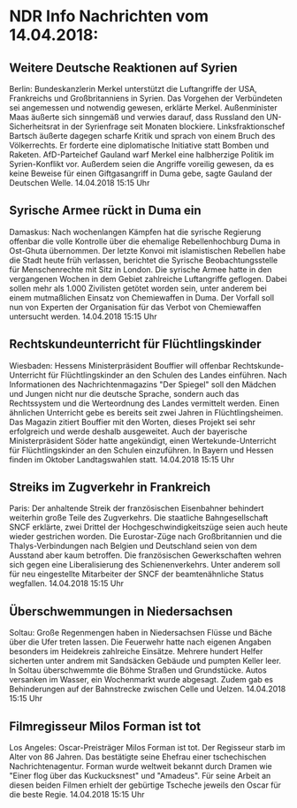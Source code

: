 # NDR Info Nachrichten vom 14.04.2018:


## Weitere Deutsche Reaktionen auf Syrien
Berlin: Bundeskanzlerin Merkel unterstützt die Luftangriffe der USA, Frankreichs und Großbritanniens in Syrien. Das Vorgehen der Verbündeten sei angemessen und notwendig gewesen, erklärte Merkel. Außenminister Maas äußerte sich sinngemäß und verwies darauf, dass Russland den UN-Sicherheitsrat in der Syrienfrage seit Monaten blockiere. Linksfraktionschef Bartsch äußerte dagegen scharfe Kritik und sprach von einem Bruch des Völkerrechts. Er forderte eine diplomatische Initiative statt Bomben und Raketen. AfD-Parteichef Gauland warf Merkel eine halbherzige Politik im Syrien-Konflikt vor. Außerdem seien die Angriffe voreilig gewesen, da es keine Beweise für einen Giftgasangriff in Duma gebe, sagte Gauland der Deutschen Welle. 14.04.2018 15:15 Uhr 

## Syrische Armee rückt in Duma ein
Damaskus: Nach wochenlangen Kämpfen hat die syrische Regierung offenbar die volle Kontrolle über die ehemalige Rebellenhochburg Duma in Ost-Ghuta übernommen. Der letzte Konvoi mit islamistischen Rebellen habe die Stadt heute früh verlassen, berichtet die Syrische Beobachtungsstelle für Menschenrechte mit Sitz in London. Die syrische Armee hatte in den vergangenen Wochen in dem Gebiet zahlreiche Luftangriffe geflogen. Dabei sollen mehr als 1.000
Zivilisten getötet worden sein, unter anderem bei einem mutmaßlichen Einsatz von Chemiewaffen in Duma. Der Vorfall soll nun von Experten der
Organisation für das Verbot von Chemiewaffen untersucht werden. 14.04.2018 15:15 Uhr 

## Rechtskundeunterricht für Flüchtlingskinder
Wiesbaden: Hessens Ministerpräsident Bouffier will offenbar Rechtskunde-Unterricht für Flüchtlingskinder an den Schulen des Landes
einführen. Nach Informationen des Nachrichtenmagazins "Der Spiegel" soll den Mädchen und Jungen nicht nur die deutsche Sprache, sondern auch das Rechtssystem und die Werteordnung des Landes vermittelt werden. Einen ähnlichen Unterricht gebe es bereits seit zwei Jahren in Flüchtlingsheimen. Das Magazin zitiert Bouffier mit den Worten, dieses Projekt sei sehr erfolgreich und werde deshalb ausgeweitet. Auch der bayerische Ministerpräsident Söder hatte angekündigt, einen Wertekunde-Unterricht für Flüchtlingskinder an den
Schulen einzuführen. In Bayern und Hessen finden im Oktober Landtagswahlen statt. 14.04.2018 15:15 Uhr 

## Streiks im Zugverkehr in Frankreich
Paris: Der anhaltende Streik der französischen Eisenbahner behindert weiterhin große Teile des Zugverkehrs. Die staatliche Bahngesellschaft SNCF erklärte, zwei Drittel der Hochgeschwindigkeitszüge seien auch heute wieder gestrichen worden. Die Eurostar-Züge nach Großbritannien und die Thalys-Verbindungen nach Belgien und Deutschland seien von dem Ausstand aber kaum betroffen. Die französischen Gewerkschaften wehren sich gegen eine Liberalisierung des Schienenverkehrs. Unter anderem soll für neu eingestellte Mitarbeiter der SNCF der beamtenähnliche Status wegfallen. 14.04.2018 15:15 Uhr 

## Überschwemmungen in Niedersachsen
Soltau: Große Regenmengen haben in Niedersachsen Flüsse und Bäche über die Ufer treten lassen. Die Feuerwehr hatte nach eigenen Angaben besonders im Heidekreis zahlreiche Einsätze. Mehrere hundert Helfer sicherten unter andrem mit Sandsäcken Gebäude und pumpten Keller leer. In Soltau überschwemmte die Böhme Straßen und Grundstücke. Autos versanken im Wasser, ein Wochenmarkt wurde abgesagt. Zudem gab es Behinderungen auf der Bahnstrecke zwischen Celle und Uelzen. 14.04.2018 15:15 Uhr 

## Filmregisseur Milos Forman ist tot
Los Angeles: Oscar-Preisträger Milos Forman ist tot. Der Regisseur starb im Alter von 86 Jahren. Das bestätigte seine Ehefrau einer tschechischen Nachrichtenagentur. Forman wurde weltweit bekannt durch Dramen wie "Einer flog über das Kuckucksnest" und "Amadeus". Für seine Arbeit an diesen beiden Filmen erhielt der gebürtige Tscheche jeweils den Oscar für die beste Regie. 14.04.2018 15:15 Uhr 
